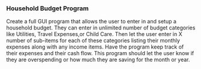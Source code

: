 ### Household Budget Program
Create a full GUI program that allows the user to enter in and setup a household
budget. They can enter in unlimited number of budget categories like Utilities, Travel Expenses,or Child Care. Then let the user enter in X number of sub-items for each of these categories listing their monthly expenses along with any income items. Have the program keep track of their expenses and their cash flow. This program should let the user know if they are overspending or how much they are saving for the month or year.